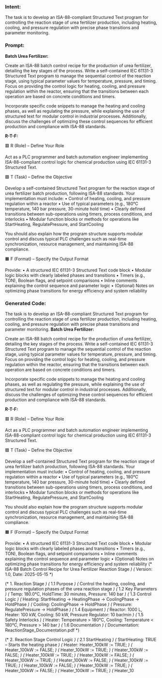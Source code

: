 ### Intent:
The task is to develop an ISA-88-compliant Structured Text program for controlling the reaction stage of urea fertilizer production, including heating, cooling, and pressure regulation with precise phase transitions and parameter monitoring.

### Prompt:
**Batch Urea Fertilizer:**

Create an ISA-88 batch control recipe for the production of urea fertilizer, detailing the key stages of the process. Write a self-contained IEC 61131-3 Structured Text program to manage the sequential control of the reaction stage, using typical parameter values for temperature, pressure, and timing. Focus on providing the control logic for heating, cooling, and pressure regulation within the reactor, ensuring that the transitions between each operation are based on concrete conditions and timers.

Incorporate specific code snippets to manage the heating and cooling phases, as well as regulating the pressure, while explaining the use of structured text for modular control in industrial processes. Additionally, discuss the challenges of optimizing these control sequences for efficient production and compliance with ISA-88 standards.

**R-T-F:**

🟥 R (Role) – Define Your Role

Act as a PLC programmer and batch automation engineer implementing ISA-88-compliant control logic for chemical production using IEC 61131-3 Structured Text.

🟩 T (Task) – Define the Objective

Develop a self-contained Structured Text program for the reaction stage of urea fertilizer batch production, following ISA-88 standards.
Your implementation must include:
	•	Control of heating, cooling, and pressure regulation within a reactor
	•	Use of typical parameters (e.g., 180°C temperature, 140 bar pressure, 30-minute hold time)
	•	Clearly defined transitions between sub-operations using timers, process conditions, and interlocks
	•	Modular function blocks or methods for operations like StartHeating, RegulatePressure, and StartCooling

You should also explain how the program structure supports modular control and discuss typical PLC challenges such as real-time synchronization, resource management, and maintaining ISA-88 compliance.

🟧 F (Format) – Specify the Output Format

Provide:
	•	A structured IEC 61131-3 Structured Text code block
	•	Modular logic blocks with clearly labeled phases and transitions
	•	Timers (e.g., TON), Boolean flags, and setpoint comparisons
	•	Inline comments explaining the control sequence and parameter logic
	•	(Optional) Notes on optimizing phase transitions for energy efficiency and system reliability

### Generated Code:
The task is to develop an ISA-88-compliant Structured Text program for controlling the reaction stage of urea fertilizer production, including heating, cooling, and pressure regulation with precise phase transitions and parameter monitoring.
**Batch Urea Fertilizer:**

Create an ISA-88 batch control recipe for the production of urea fertilizer, detailing the key stages of the process. Write a self-contained IEC 61131-3 Structured Text program to manage the sequential control of the reaction stage, using typical parameter values for temperature, pressure, and timing. Focus on providing the control logic for heating, cooling, and pressure regulation within the reactor, ensuring that the transitions between each operation are based on concrete conditions and timers.

Incorporate specific code snippets to manage the heating and cooling phases, as well as regulating the pressure, while explaining the use of structured text for modular control in industrial processes. Additionally, discuss the challenges of optimizing these control sequences for efficient production and compliance with ISA-88 standards.

**R-T-F:**

🟥 R (Role) – Define Your Role

Act as a PLC programmer and batch automation engineer implementing ISA-88-compliant control logic for chemical production using IEC 61131-3 Structured Text.

🟩 T (Task) – Define the Objective

Develop a self-contained Structured Text program for the reaction stage of urea fertilizer batch production, following ISA-88 standards.
Your implementation must include:
	•	Control of heating, cooling, and pressure regulation within a reactor
	•	Use of typical parameters (e.g., 180°C temperature, 140 bar pressure, 30-minute hold time)
	•	Clearly defined transitions between sub-operations using timers, process conditions, and interlocks
	•	Modular function blocks or methods for operations like StartHeating, RegulatePressure, and StartCooling

You should also explain how the program structure supports modular control and discuss typical PLC challenges such as real-time synchronization, resource management, and maintaining ISA-88 compliance.

🟧 F (Format) – Specify the Output Format

Provide:
	•	A structured IEC 61131-3 Structured Text code block
	•	Modular logic blocks with clearly labeled phases and transitions
	•	Timers (e.g., TON), Boolean flags, and setpoint comparisons
	•	Inline comments explaining the control sequence and parameter logic
	•	(Optional) Notes on optimizing phase transitions for energy efficiency and system reliability
(* ISA-88 Batch Control Recipe for Urea Fertilizer Reaction Stage *)
(* Version: 1.0, Date: 2025-05-15 *)

(* 1. Reaction Stage *)
(* 1.1 Purpose *)
(*   Control the heating, cooling, and pressure regulation phases of the urea reaction stage *)
(* 1.2 Key Parameters *)
(*   Temp: 180.0°C, HoldTime: 30 minutes, Pressure: 140 bar *)
(* 1.3 Control Logic *)
(*   Heating: StartHeating -> HeatingPhase -> CoolingPhase -> HoldPhase *)
(*   Cooling: CoolingPhase -> HoldPhase *)
(*   Pressure: RegulatePressure -> HoldPhase *)
(* 1.4 Equipment *)
(*   Reactor: 1000 L, Heater: 100 kW, Cooling: 50 kW, Pressure Regulator: 10 bar/min *)
(* 1.5 Safety Interlocks *)
(*   Heater: Temperature > 180°C, Cooling: Temperature < 180°C, Pressure > 140 bar *)
(* 1.6 Documentation *)
(*   Documentation: ReactionStage_Documentation.pdf *)

(* 2. Reaction Stage Control Logic *)
(* 2.1 StartHeating *)
(*   StartHeating: TRUE – Starts the heating phase *)
(*   Heater: Heater_100kW := TRUE; *)
(*   Heater_100kW := FALSE; *)
(*   Heater_100kW := TRUE; *)
(*   Heater_100kW := FALSE; *)
(*   Heater_100kW := TRUE; *)
(*   Heater_100kW := FALSE; *)
(*   Heater_100kW := TRUE; *)
(*   Heater_100kW := FALSE; *)
(*   Heater_100kW := TRUE; *)
(*   Heater_100kW := FALSE; *)
(*   Heater_100kW := TRUE; *)
(*   Heater_100kW := FALSE; *)
(*   Heater_100kW := TRUE; *)
(*   Heater_10
